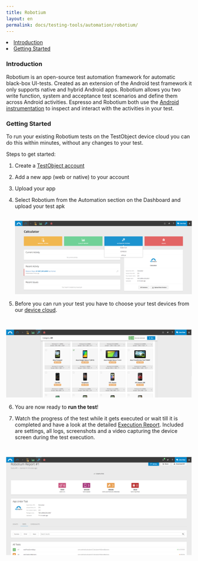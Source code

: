 ```yaml
---
title: Robotium
layout: en
permalink: docs/testing-tools/automation/robotium/
---
```


<!--links will go to tutorials-->
<li><a href="#introduction">Introduction</a></li>
<li><a href="#getting-started">Getting Started</a></li>



<h3 id="introduction">Introduction</h3>

Robotium is an open-source test automation framework for automatic black-box UI-tests. Created as an extension of the Android test framework it only supports native and hybrid Android apps. Robotium allows you two write function, system and acceptance test scenarios and define them across Android activities.
Espresso and Robotium both use the <a href="http://developer.android.com/reference/android/app/Instrumentation.html">Android instrumentation</a> to inspect and interact with the activities in your test.


<h3 id="getting-started">Getting Started</h3>

To run your existing Robotium tests on the TestObject device cloud you can do this within minutes, without any changes to your test. 

Steps to get started:

1. Create a <a href="https://app.testobject.com/signup" target="_blank">TestObject account</a>
2. Add a new app (web or native) to your account
3. Upload your app 

4. Select Robotium from the Automation section on the Dashboard and upload your test apk

    <br><img class="center shadow" src="/img/tools/automation/Dashboard_Robotium.png" alt="Select Robotium from Dashboard"><br>

5. Before you can run your test you have to choose your test devices from our <a href="/docs/general-reference/devices/">device cloud</a>. 

    <br>
<img class="center shadow" src="/img/tools/automation/Automation_Device-Selection.png" alt="Select Devices">
<br>

6. You are now ready to **run the test**!
7. Watch the progress of the test while it gets executed or wait till it is completed and have a look at the detailed <a href="/docs/testing-tools/automation/reporting/">Execution Report</a>. Included are settings, all logs, screenshots and a video capturing the device screen during the test execution.

    <br>
<img class="center shadow" src="/img/tools/automation/Robotium_Report.png" alt="Robotium Report">
<br>


